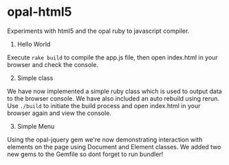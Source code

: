 # opal-html5
Experiments with html5 and the opal ruby to javascript compiler.

1. Hello World

Execute `rake build` to compile the app.js file, then open index.html in your browser and check the console.

2. Simple class

We have now implemented a simple ruby class which is used to output data
to the browser console. We have also included an auto rebuild using rerun.
Use `./build` to initiate the build process and open index.html in your
browser again and view the console.

3. Simple Menu

Using the opal-jquery gem we're now demonstrating interaction with elements
on the page using Document and Element classes. We added two new gems to the
Gemfile so dont forget to run bundler!
